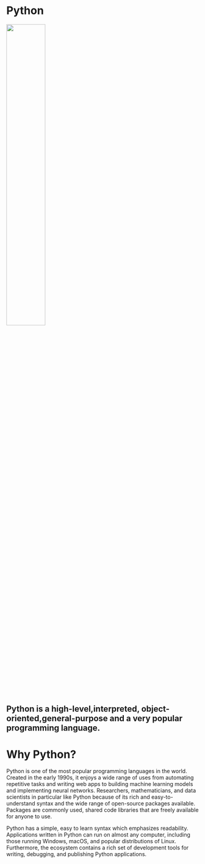 # Python

<img src="https://miro.medium.com/max/840/1*RJMxLdTHqVBSijKmOO5MAg.jpeg" width="45%">

## Python is a high-level,interpreted, object-oriented,general-purpose and a very popular programming language.

# Why Python?

Python is one of the most popular programming languages in the world. Created in the early 1990s, it enjoys a wide range of uses from automating repetitive tasks and writing web apps to building machine learning models and implementing neural networks. Researchers, mathematicians, and data scientists in particular like Python because of its rich and easy-to-understand syntax and the wide range of open-source packages available. Packages are commonly used, shared code libraries that are freely available for anyone to use.

Python has a simple, easy to learn syntax which emphasizes readability. Applications written in Python can run on almost any computer, including those running Windows, macOS, and popular distributions of Linux. Furthermore, the ecosystem contains a rich set of development tools for writing, debugging, and publishing Python applications.

